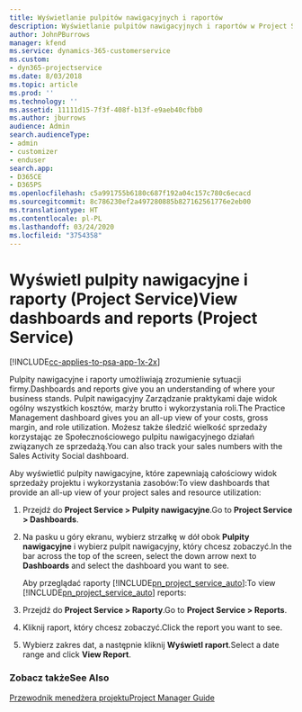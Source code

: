 ```yaml
---
title: Wyświetlanie pulpitów nawigacyjnych i raportów
description: Wyświetlanie pulpitów nawigacyjnych i raportów w Project Service
author: JohnPBurrows
manager: kfend
ms.service: dynamics-365-customerservice
ms.custom:
- dyn365-projectservice
ms.date: 8/03/2018
ms.topic: article
ms.prod: ''
ms.technology: ''
ms.assetid: 11111d15-7f3f-408f-b13f-e9aeb40cfbb0
ms.author: jburrows
audience: Admin
search.audienceType:
- admin
- customizer
- enduser
search.app:
- D365CE
- D365PS
ms.openlocfilehash: c5a991755b6180c687f192a04c157c780c6ecacd
ms.sourcegitcommit: 8c786230ef2a497280885b827162561776e2eb00
ms.translationtype: HT
ms.contentlocale: pl-PL
ms.lasthandoff: 03/24/2020
ms.locfileid: "3754358"
---
```

# <a name="view-dashboards-and-reports-project-service"></a><span data-ttu-id="9e798-103">Wyświetl pulpity nawigacyjne i raporty (Project Service)</span><span class="sxs-lookup"><span data-stu-id="9e798-103">View dashboards and reports (Project Service)</span></span>

[!INCLUDE[cc-applies-to-psa-app-1x-2x](../includes/cc-applies-to-psa-app-1x-2x.md)]

<span data-ttu-id="9e798-104">Pulpity nawigacyjne i raporty umożliwiają zrozumienie sytuacji firmy.</span><span class="sxs-lookup"><span data-stu-id="9e798-104">Dashboards and reports give you an understanding of where your business stands.</span></span> <span data-ttu-id="9e798-105">Pulpit nawigacyjny Zarządzanie praktykami daje widok ogólny wszystkich kosztów, marży brutto i wykorzystania roli.</span><span class="sxs-lookup"><span data-stu-id="9e798-105">The Practice Management dashboard gives you an all-up view of your costs, gross margin, and role utilization.</span></span> <span data-ttu-id="9e798-106">Możesz także śledzić wielkość sprzedaży korzystając ze Społecznościowego pulpitu nawigacyjnego działań związanych ze sprzedażą.</span><span class="sxs-lookup"><span data-stu-id="9e798-106">You can also track your sales numbers with the Sales Activity Social dashboard.</span></span>  
  
 <span data-ttu-id="9e798-107">Aby wyświetlić pulpity nawigacyjne, które zapewniają całościowy widok sprzedaży projektu i wykorzystania zasobów:</span><span class="sxs-lookup"><span data-stu-id="9e798-107">To view dashboards that provide an all-up view of your project sales and resource utilization:</span></span>  
  
1. <span data-ttu-id="9e798-108">Przejdź do **Project Service > Pulpity nawigacyjne**.</span><span class="sxs-lookup"><span data-stu-id="9e798-108">Go to **Project Service > Dashboards**.</span></span>  
  
2. <span data-ttu-id="9e798-109">Na pasku u góry ekranu, wybierz strzałkę w dół obok **Pulpity nawigacyjne** i wybierz pulpit nawigacyjny, który chcesz zobaczyć.</span><span class="sxs-lookup"><span data-stu-id="9e798-109">In the bar across the top of the screen, select the down arrow next to **Dashboards** and select the dashboard you want to see.</span></span>  
  
   <span data-ttu-id="9e798-110">Aby przeglądać raporty [!INCLUDE[pn_project_service_auto](../includes/pn-project-service-auto.md)]:</span><span class="sxs-lookup"><span data-stu-id="9e798-110">To view [!INCLUDE[pn_project_service_auto](../includes/pn-project-service-auto.md)] reports:</span></span>  
  
3. <span data-ttu-id="9e798-111">Przejdź do **Project Service > Raporty**.</span><span class="sxs-lookup"><span data-stu-id="9e798-111">Go to **Project Service > Reports**.</span></span>  
  
4. <span data-ttu-id="9e798-112">Kliknij raport, który chcesz zobaczyć.</span><span class="sxs-lookup"><span data-stu-id="9e798-112">Click the report you want to see.</span></span>  
  
5. <span data-ttu-id="9e798-113">Wybierz zakres dat, a następnie kliknij **Wyświetl raport**.</span><span class="sxs-lookup"><span data-stu-id="9e798-113">Select a date range and click **View Report**.</span></span>  
  
### <a name="see-also"></a><span data-ttu-id="9e798-114">Zobacz także</span><span class="sxs-lookup"><span data-stu-id="9e798-114">See Also</span></span>  
 [<span data-ttu-id="9e798-115">Przewodnik menedżera projektu</span><span class="sxs-lookup"><span data-stu-id="9e798-115">Project Manager Guide</span></span>](../project-service/project-manager-guide.md)
